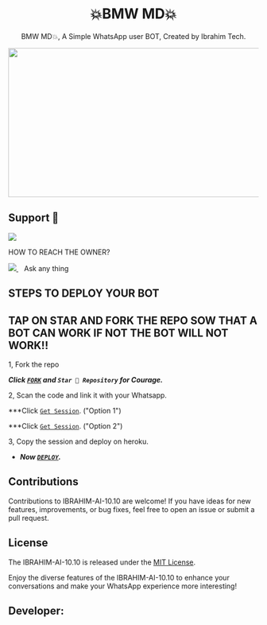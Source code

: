  <h1 align="center"> 💥BMW MD💥 </h1>
<p align="center"> BMW MD💥, A Simple WhatsApp user BOT, Created by Ibrahim Tech.
</p>



<img src="https://telegra.ph/file/a238340352ed8841782a7.jpg" width="700" height="300"/>

## Support 🧧

<a href="https://chat.whatsapp.com/JE3gJsV15ly9ViU6lgw0GD">
  <img src="https://img.shields.io/badge/Support_Group-0a0a0a?style=for-the-badge&logo=whatsapp&logoColor=white">
</a>

HOW TO REACH THE OWNER? 
 
   
   <a href="https://wa.me/message/74F2PC4JA4F3P1">
    <img src="https://img.shields.io/badge/WhatsApp-25D366?style=for-the-badge&logo=whatsapp&logoColor=white" />
  </a>&nbsp;&nbsp;
   <a

## Ask any thing


## STEPS TO DEPLOY YOUR BOT

## TAP ON STAR AND FORK THE REPO SOW THAT A BOT CAN WORK IF NOT THE BOT WILL NOT WORK!!

1, Fork the repo

   ***Click [`FORK`](https://github.com/ibrahimaitech/IBRAHIM-AI-10.10) and `Star 👑 Repository` for Courage.***
  


2, Scan the code and link it with your Whatsapp.


  ***Click [`Get Session`](https://ibrahim-tech-1-4a7321f212d3.herokuapp.com/). ("Option 1")
  
  
  ***Click [`Get Session`](https://ibrahim-tech-qr-1-2-1.onrender.com/). ("Option 2")


   
3, Copy the session and deploy on heroku.  

   
 - ***Now [`DEPLOY`](https://dashboard.heroku.com/new?template=https://github.com/ibrahimaitech/IBRAHIM-AI-10.10).***


## Contributions

Contributions to IBRAHIM-AI-10.10 are welcome! If you have ideas for new features, improvements, or bug fixes, feel free to open an issue or submit a pull request.

## License

The IBRAHIM-AI-10.10 is released under the [MIT License](https://opensource.org/licenses/MIT).

Enjoy the diverse features of the IBRAHIM-AI-10.10  to enhance your conversations and make your WhatsApp experience more interesting!

## Developer:


